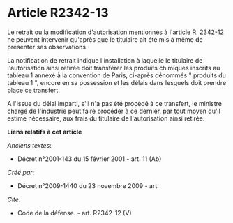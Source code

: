 # Article R2342-13

Le retrait ou la modification d'autorisation mentionnés à l'article R. 2342-12 ne peuvent intervenir qu'après que le
titulaire ait été mis à même de présenter ses observations. 

La notification de retrait indique l'installation à laquelle le titulaire de l'autorisation ainsi retirée doit transférer les
produits chimiques inscrits au tableau 1 annexé à la convention de Paris, ci-après dénommés " produits du tableau 1 ", encore
en sa possession et les délais dans lesquels doit prendre place ce transfert.

A l'issue du délai imparti, s'il n'a pas été procédé à ce transfert, le ministre chargé de l'industrie peut faire procéder à
ce dernier, par tout moyen qu'il estime nécessaire, aux frais du titulaire de l'autorisation ainsi retirée.

**Liens relatifs à cet article**

_Anciens textes_:

  - Décret n°2001-143 du 15 février 2001 - art. 11 (Ab)

_Créé par_:

  - Décret n°2009-1440 du 23 novembre 2009 - art.

_Cite_:

  - Code de la défense. - art. R2342-12 (V)
